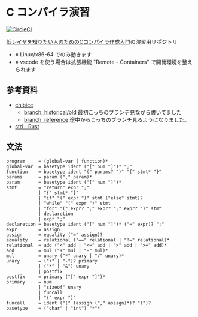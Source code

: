 # C コンパイラ演習

[![CircleCI](https://circleci.com/gh/kzok/exercise-c-compiler.svg?style=shield)](https://circleci.com/gh/kzok/exercise-c-compiler)

[低レイヤを知りたい人のためのCコンパイラ作成入門](https://www.sigbus.info/compilerbook)の演習用リポジトリ

- ※ Linux/x86-64 でのみ動きます
- ※ vscode を使う場合は拡張機能 "Remote - Containers" で開発環境を整えられます

## 参考資料

- [chibicc](https://github.com/rui314/chibicc/)
  - [branch: historical/old](https://github.com/rui314/chibicc/commits/historical/old) 最初こっちのブランチ見ながら書いてました
  - [branch: reference](https://github.com/rui314/chibicc/commits/reference) 途中からこっちのブランチ見るようになりました。
- [std - Rust](https://doc.rust-lang.org/std/index.html)

## 文法

```
program     = (global-var | function)*
global-var  = basetype ident ("[" num "]")* ";"
function    = basetype ident "(" params? ")" "{" stmt* "}"
params      = param ("," param)*
param       = basetype ident ("[" num "]")*
stmt        = "return" expr ";"
            | "{" stmt* "}"
            | "if" "(" expr ")" stmt ("else" stmt)?
            | "while" "(" expr ")" stmt
            | "for" "(" expr? ";" expr? ";" expr? ")" stmt
            | declaretion
            | expr ";"
declaretion = basetype ident ("[" num "]")* ("=" expr)? ";"
expr        = assign
assign      = equality ("=" assign)?
equality    = relational ("==" relational | "!=" relational)*
relational  = add ("<" add | "<=" add | ">" add | ">=" add)*
add         = mul ("+" mul | "-" mul)*
mul         = unary ("*" unary | "/" unary)*
unary       = ("+" | "-")? primary
            | ("*" | "&") unary
            | postfix
postfix     = primary ("[" expr "]")*
primary     = num
            | "sizeof" unary
            | funcall
            | "(" expr ")"
funcall     = ident ("(" (assign ("," assign)*)? ")")?
basetype    = ("char" | "int") "*"*
```
